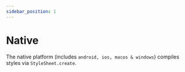 ```yaml
---
sidebar_position: 1
---
```


# Native

The native platform (includes `android, ios, macos & windows`) compiles styles via `StyleSheet.create`.
